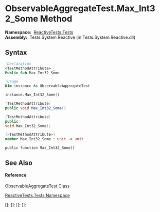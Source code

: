# ObservableAggregateTest.Max\_Int32\_Some Method

**Namespace:**  [ReactiveTests.Tests](ReactiveTests.Tests\ReactiveTests.Tests.md)  
**Assembly:**  Tests.System.Reactive (in Tests.System.Reactive.dll)

## Syntax

```vb
'Declaration
<TestMethodAttribute> _
Public Sub Max_Int32_Some
```

```vb
'Usage
Dim instance As ObservableAggregateTest

instance.Max_Int32_Some()
```

```csharp
[TestMethodAttribute]
public void Max_Int32_Some()
```

```c++
[TestMethodAttribute]
public:
void Max_Int32_Some()
```

```fsharp
[<TestMethodAttribute>]
member Max_Int32_Some : unit -> unit 
```

```jscript
public function Max_Int32_Some()
```

## See Also

#### Reference

[ObservableAggregateTest Class](ObservableAggregateTest\ObservableAggregateTest.md)

[ReactiveTests.Tests Namespace](ReactiveTests.Tests\ReactiveTests.Tests.md)

[]: 
[]: 
[]: 
[]: 